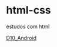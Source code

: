 # html-css
 estudos com html

 <a href="https://j0a0p3dr067.github.io/html-css/HTML_CSS-2/desafio10.html/desafio10.html">D10_Android</a>

 <a href = "https://j0a0p3dr067.github.io/projeto-cordel/"> </a>
